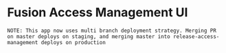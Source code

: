 # Fusion Access Management UI

`NOTE: This app now uses multi branch deployment strategy. Merging PR on master deploys on staging, and merging master into release-access-management deploys on production`
